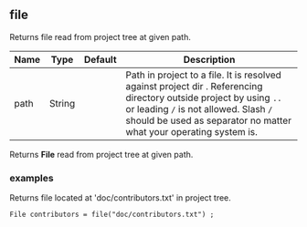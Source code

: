 
## file

Returns file read from project tree at given path.

| Name | Type   | Default | Description                                                                                                                                                                                                                       |
|------|--------|---------|-----------------------------------------------------------------------------------------------------------------------------------------------------------------------------------------------------------------------------------|
| path | String |         | Path in project to a file. It is resolved against project dir . Referencing directory outside project by using `..` or leading `/` is not allowed. Slash `/` should be used as separator no matter what your operating system is. |

Returns __File__ read from project tree at given path.

### examples

Returns file located at 'doc/contributors.txt' in project tree.
```
File contributors = file("doc/contributors.txt") ;
```

